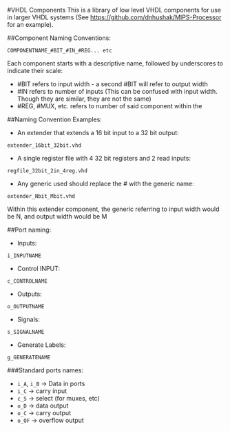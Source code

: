 #VHDL Components
This is a library of low level VHDL components for use in larger VHDL systems (See https://github.com/dnhushak/MIPS-Processor for an example).

##Component Naming Conventions:

```COMPONENTNAME_#BIT_#IN_#REG... etc```

Each component starts with a descriptive name, followed by underscores to indicate their scale:
* \#BIT refers to input width - a second \#BIT will refer to output width
* \#IN refers to number of inputs (This can be confused with input width. Though they are similar, they are not the same)
* \#REG, \#MUX, etc. refers to number of said component within the 

##Naming Convention Examples:
* An extender that extends a 16 bit input to a 32 bit output:
```
extender_16bit_32bit.vhd
```

* A single register file with 4 32 bit registers and 2 read inputs:
```
regfile_32bit_2in_4reg.vhd
```

* Any generic used should replace the # with the generic name:
```
extender_Nbit_Mbit.vhd
```

Within this extender component, the generic referring to input width would be N, and output width would be M

##Port naming:
* Inputs:
```
i_INPUTNAME
```

* Control INPUT:
```
c_CONTROLNAME
```

* Outputs:
```
o_OUTPUTNAME
```

* Signals:
```
s_SIGNALNAME
```

* Generate Labels:
```
g_GENERATENAME
```

###Standard ports names:
* ```i_A```, ```i_B``` -> Data in ports
* ```i_C``` -> carry input
* ```c_S``` -> select (for muxes, etc)
* ```o_D``` -> data output
* ```o_C``` -> carry output
* ```o_OF``` -> overflow output
